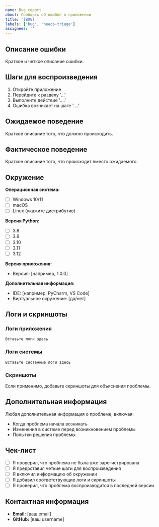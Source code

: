 ```yaml
---
name: Bug report
about: Сообщить об ошибке в приложении
title: '[BUG] '
labels: ['bug', 'needs-triage']
assignees: ''
---
```


## Описание ошибки

Краткое и четкое описание ошибки.

## Шаги для воспроизведения

1. Откройте приложение
2. Перейдите к разделу '...'
3. Выполните действие '....'
4. Ошибка возникает на шаге '....'

## Ожидаемое поведение

Краткое описание того, что должно происходить.

## Фактическое поведение

Краткое описание того, что происходит вместо ожидаемого.

## Окружение

**Операционная система:**
- [ ] Windows 10/11
- [ ] macOS
- [ ] Linux (укажите дистрибутив)

**Версия Python:**
- [ ] 3.8
- [ ] 3.9
- [ ] 3.10
- [ ] 3.11
- [ ] 3.12

**Версия приложения:**
- Версия: [например, 1.0.0]

**Дополнительная информация:**
- IDE: [например, PyCharm, VS Code]
- Виртуальное окружение: [да/нет]

## Логи и скриншоты

### Логи приложения
```
Вставьте логи здесь
```

### Логи системы
```
Вставьте системные логи здесь
```

### Скриншоты
Если применимо, добавьте скриншоты для объяснения проблемы.

## Дополнительная информация

Любая дополнительная информация о проблеме, включая:
- Когда проблема начала возникать
- Изменения в системе перед возникновением проблемы
- Попытки решения проблемы

## Чек-лист

- [ ] Я проверил, что проблема не была уже зарегистрирована
- [ ] Я предоставил четкие шаги для воспроизведения
- [ ] Я включил информацию об окружении
- [ ] Я добавил соответствующие логи и скриншоты
- [ ] Я проверил, что проблема воспроизводится в последней версии

## Контактная информация

- **Email:** [ваш email]
- **GitHub:** [ваш username]
